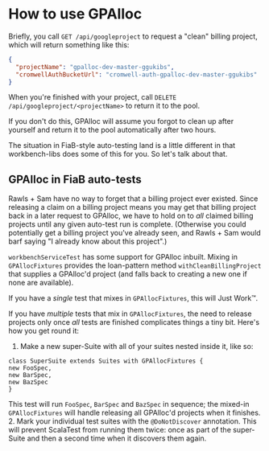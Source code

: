 # How to use GPAlloc

Briefly, you call `GET /api/googleproject` to request a "clean" billing project, which will return something like this:

```json
{
  "projectName": "gpalloc-dev-master-ggukibs",
  "cromwellAuthBucketUrl": "cromwell-auth-gpalloc-dev-master-ggukibs"
}
```
 
When you're finished with your project, call `DELETE /api/googleproject/<projectName>` to return it to the pool.

If you don't do this, GPAlloc will assume you forgot to clean up after yourself and return it to the pool automatically after two hours.
 
The situation in FiaB-style auto-testing land is a little different in that workbench-libs does some of this for you. So let's talk about that.

## GPAlloc in FiaB auto-tests

Rawls + Sam have no way to forget that a billing project ever existed. Since releasing a claim on a billing project means you may get that billing project back in a later request to GPAlloc, we have to hold on to _all_ claimed billing projects until any given auto-test run is complete. (Otherwise you could potentially get a billing project you've already seen, and Rawls + Sam would barf saying "I already know about this project".)

`workbenchServiceTest` has some support for GPAlloc inbuilt. Mixing in `GPAllocFixtures` provides the loan-pattern method `withCleanBillingProject` that supplies a GPAlloc'd project (and falls back to creating a new one if none are available).

If you have a _single_ test that mixes in `GPAllocFixtures`, this will Just Work™.

If you have _multiple_ tests that mix in `GPAllocFixtures`, the need to release projects only once _all_ tests are finished complicates things a tiny bit. Here's how you get round it:

1. Make a new super-Suite with all of your suites nested inside it, like so:  
  
  ```
class SuperSuite extends Suites with GPAllocFixtures {
  new FooSpec,
  new BarSpec,
  new BazSpec
}
```  
  
  This test will run `FooSpec`, `BarSpec` and `BazSpec` in sequence; the mixed-in `GPAllocFixtures` will handle releasing all GPAlloc'd projects when it finishes.  
2. Mark your individual test suites with the `@DoNotDiscover` annotation. This will prevent ScalaTest from running them twice: once as part of the super-Suite and then a second time when it discovers them again.
